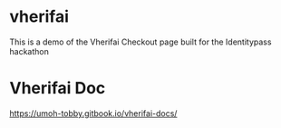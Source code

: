 # vherifai
 This is a demo of the Vherifai Checkout page built for the Identitypass hackathon
# Vherifai Doc
  https://umoh-tobby.gitbook.io/vherifai-docs/
